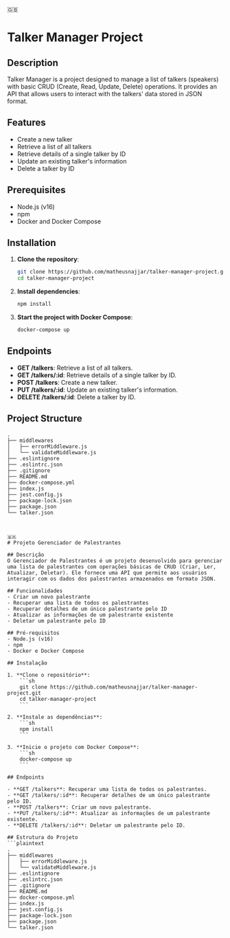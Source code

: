 🇬🇧
# Talker Manager Project

## Description
Talker Manager is a project designed to manage a list of talkers (speakers) with basic CRUD (Create, Read, Update, Delete) operations. It provides an API that allows users to interact with the talkers' data stored in JSON format.

## Features
- Create a new talker
- Retrieve a list of all talkers
- Retrieve details of a single talker by ID
- Update an existing talker's information
- Delete a talker by ID

## Prerequisites
- Node.js (v16)
- npm
- Docker and Docker Compose

## Installation

1. **Clone the repository**:
    ```sh
    git clone https://github.com/matheusnajjar/talker-manager-project.git
    cd talker-manager-project
    ```

2. **Install dependencies**:
    ```sh
    npm install
    ```

3. **Start the project with Docker Compose**:
    ```sh
    docker-compose up
    ```

## Endpoints

- **GET /talkers**: Retrieve a list of all talkers.
- **GET /talkers/:id**: Retrieve details of a single talker by ID.
- **POST /talkers**: Create a new talker.
- **PUT /talkers/:id**: Update an existing talker's information.
- **DELETE /talkers/:id**: Delete a talker by ID.

## Project Structure
```plaintext
.
├── middlewares
│   ├── errorMiddleware.js
│   └── validateMiddleware.js
├── .eslintignore
├── .eslintrc.json
├── .gitignore
├── README.md
├── docker-compose.yml
├── index.js
├── jest.config.js
├── package-lock.json
├── package.json
└── talker.json



🇧🇷
# Projeto Gerenciador de Palestrantes

## Descrição
O Gerenciador de Palestrantes é um projeto desenvolvido para gerenciar uma lista de palestrantes com operações básicas de CRUD (Criar, Ler, Atualizar, Deletar). Ele fornece uma API que permite aos usuários interagir com os dados dos palestrantes armazenados em formato JSON.

## Funcionalidades
- Criar um novo palestrante
- Recuperar uma lista de todos os palestrantes
- Recuperar detalhes de um único palestrante pelo ID
- Atualizar as informações de um palestrante existente
- Deletar um palestrante pelo ID

## Pré-requisitos
- Node.js (v16)
- npm
- Docker e Docker Compose

## Instalação

1. **Clone o repositório**:
    ```sh
    git clone https://github.com/matheusnajjar/talker-manager-project.git
    cd talker-manager-project
    ```

2. **Instale as dependências**:
    ```sh
    npm install
    ```

3. **Inicie o projeto com Docker Compose**:
    ```sh
    docker-compose up
    ```

## Endpoints

- **GET /talkers**: Recuperar uma lista de todos os palestrantes.
- **GET /talkers/:id**: Recuperar detalhes de um único palestrante pelo ID.
- **POST /talkers**: Criar um novo palestrante.
- **PUT /talkers/:id**: Atualizar as informações de um palestrante existente.
- **DELETE /talkers/:id**: Deletar um palestrante pelo ID.

## Estrutura do Projeto
```plaintext
.
├── middlewares
│   ├── errorMiddleware.js
│   └── validateMiddleware.js
├── .eslintignore
├── .eslintrc.json
├── .gitignore
├── README.md
├── docker-compose.yml
├── index.js
├── jest.config.js
├── package-lock.json
├── package.json
└── talker.json

